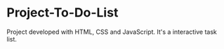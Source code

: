 # Project-To-Do-List
Project developed with HTML, CSS and JavaScript. It's a interactive task list.
